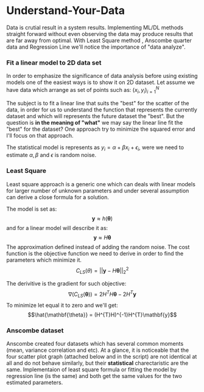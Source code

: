 # Understand-Your-Data
Data is crutial result in a system results. Implementing ML/DL methods straight forward without even observing the data may produce results that are far away from optimal. 
With Least Square method , Anscombe quarter data and Regression Line we'll notice the importance of "data analyze".

### Fit a linear model to 2D data set
In order to emphasize the significance of data analysis before using existing models one of the easiest ways is to show it on 2D dataset. 
Let assume we have data which arrange as set of points such as:
$(x_{i},y_{i})_{i=1}^{N}$

The subject is to fit a linear line that suits the "best" for the scatter of the data, in order for us to understand the function that represents the currently dataset and which will represents the future dataset the "best". But the question is __in the meaning of "what"__ we may say the linear line fit the "best" for the dataset? One approach try to minimize the squared error and I'll focus on that approach.

The statistical model is represents as 
$y_{i}=\alpha + \beta x_{i} + \epsilon_{i}$, were we need to estimate $\alpha , \beta$ 
and $\epsilon$ is random noise.

### Least Square
Least square approach is a generic one which can deals with linear models for larger number of unknown parameters and under several assumption can derive a close formula for a solution.

The model is set as: 
$$\mathbf{y} \approx h(\mathbf{\theta})$$
and for a linear model will describe it as: 
$$\mathbf{y} \approx H\mathbf{\theta}$$
The approximation defined instead of adding the random noise. The cost function is the objective function we need to derive in order to find the parameters which minimize it.
$$C_{LS}(\theta) = ||\mathbf{y}-H\mathbf{\theta} ||_{2}^{2}$$

The derivitive is the gradient for such objective:
$$\nabla(C_{LS}(\mathbf{\theta})) = 2H^{T}H\mathbf{\theta}-2H^{T}\mathbf{y}$$
To minimize let equal it to zero and we'll get:
$$\hat{\mathbf{\theta}} = (H^{T}H)^{-1}H^{T}\mathbf{y}$$

### Anscombe dataset
Anscombe created four datasets which has several common moments (mean, variance correlation and etc). At a glance, it is noticeable that the four scatter plot graph (attached below and in the script) are not identical at all and do not behave similarly, but their __statistical__ charectaristic are the same. Implementaion of least square formula or fitting the model by regression line (is the same) and both get the same values for the two estimated parameters. 



